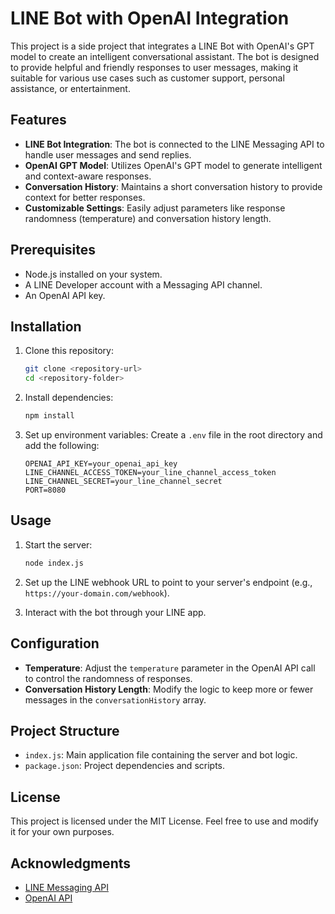 # LINE Bot with OpenAI Integration

This project is a side project that integrates a LINE Bot with OpenAI's GPT model to create an intelligent conversational assistant. The bot is designed to provide helpful and friendly responses to user messages, making it suitable for various use cases such as customer support, personal assistance, or entertainment.

## Features

- **LINE Bot Integration**: The bot is connected to the LINE Messaging API to handle user messages and send replies.
- **OpenAI GPT Model**: Utilizes OpenAI's GPT model to generate intelligent and context-aware responses.
- **Conversation History**: Maintains a short conversation history to provide context for better responses.
- **Customizable Settings**: Easily adjust parameters like response randomness (temperature) and conversation history length.

## Prerequisites

- Node.js installed on your system.
- A LINE Developer account with a Messaging API channel.
- An OpenAI API key.

## Installation

1. Clone this repository:
   ```bash
   git clone <repository-url>
   cd <repository-folder>
   ```

2. Install dependencies:
   ```bash
   npm install
   ```

3. Set up environment variables:
   Create a `.env` file in the root directory and add the following:
   ```env
   OPENAI_API_KEY=your_openai_api_key
   LINE_CHANNEL_ACCESS_TOKEN=your_line_channel_access_token
   LINE_CHANNEL_SECRET=your_line_channel_secret
   PORT=8080
   ```

## Usage

1. Start the server:
   ```bash
   node index.js
   ```

2. Set up the LINE webhook URL to point to your server's endpoint (e.g., `https://your-domain.com/webhook`).

3. Interact with the bot through your LINE app.

## Configuration

- **Temperature**: Adjust the `temperature` parameter in the OpenAI API call to control the randomness of responses.
- **Conversation History Length**: Modify the logic to keep more or fewer messages in the `conversationHistory` array.

## Project Structure

- `index.js`: Main application file containing the server and bot logic.
- `package.json`: Project dependencies and scripts.

## License

This project is licensed under the MIT License. Feel free to use and modify it for your own purposes.

## Acknowledgments

- [LINE Messaging API](https://developers.line.biz/en/services/messaging-api/)
- [OpenAI API](https://platform.openai.com/docs/)